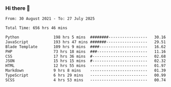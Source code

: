 ### Hi there 👋

<!--
**dominoto/dominoto** is a ✨ _special_ ✨ repository because its `README.md` (this file) appears on your GitHub profile.

Here are some ideas to get you started:

- 🔭 I’m currently working on ...
- 🌱 I’m currently learning ...
- 👯 I’m looking to collaborate on ...
- 🤔 I’m looking for help with ...
- 💬 Ask me about ...
- 📫 How to reach me: ...
- 😄 Pronouns: ...
- ⚡ Fun fact: ...
-->
<!--START_SECTION:waka-->

```txt
From: 30 August 2021 - To: 27 July 2025

Total Time: 656 hrs 46 mins

Python               198 hrs 5 mins  ########-----------------   30.16 %
JavaScript           193 hrs 47 mins #######------------------   29.51 %
Blade Template       109 hrs 9 mins  ####---------------------   16.62 %
PHP                  73 hrs 18 mins  ###----------------------   11.16 %
CSS                  17 hrs 36 mins  #------------------------   02.68 %
JSON                 15 hrs 15 mins  #------------------------   02.32 %
HTML                 12 hrs 55 mins  -------------------------   01.97 %
Markdown             9 hrs 8 mins    -------------------------   01.39 %
TypeScript           6 hrs 29 mins   -------------------------   00.99 %
SCSS                 4 hrs 53 mins   -------------------------   00.74 %
```

<!--END_SECTION:waka-->
